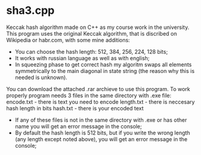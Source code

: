 # sha3.cpp
Keccak hash algorithm made on C++ as my course work in the university.
This program uses the original Keccak algorithm, that is discribed on Wikipedia or habr.com, with some mine additions:
- You can choose the hash length: 512, 384, 256, 224, 128 bits;
- It works with russian language as well as with english;
- In squeezing phase to get correct hash my algoritm swaps all elements symmetrically to the main diagonal in state string
(the reason why this is needed is unknown).

You can download the attached .rar archieve to use this program. 
To work properly program needs 3 files in the same directory with .exe file:
encode.txt - there is text you need to encode 
length.txt - there is neccesary hash length in bits
hash.txt - there is your encoded text

- If any of these files is not in the same directory with .exe or has other name you will get an error message in the console;
- By default the hash length is 512 bits, but if you write the wrong length (any length except noted above), you will get
an error message in the console;

